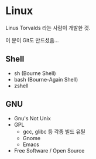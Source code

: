 # Linux

Linus Torvalds 라는 사람이 개발한 것.

이 분이 Git도 만드셨음...

## Shell

- sh (Bourne Shell)
- bash (Bourne-Again Shell)
- zshell

## GNU

- Gnu's Not Unix
- GPL
  - gcc, glibc 등 각종 빌드 유틸
  - Gnome
  - Emacs
- Free Software / Open Source